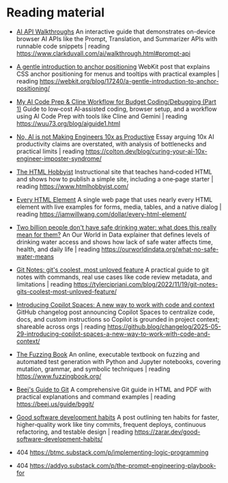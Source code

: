 # Reading material

- [AI API Walkthroughs](https://www.clarkduvall.com/ai/walkthrough.html#prompt-api) An interactive guide that demonstrates on-device browser AI APIs like the Prompt, Translation, and Summarizer APIs with runnable code snippets | reading <https://www.clarkduvall.com/ai/walkthrough.html#prompt-api>

- [A gentle introduction to anchor positioning](https://webkit.org/blog/17240/a-gentle-introduction-to-anchor-positioning/) WebKit post that explains CSS anchor positioning for menus and tooltips with practical examples | reading <https://webkit.org/blog/17240/a-gentle-introduction-to-anchor-positioning/>

- [My AI Code Prep & Cline Workflow for Budget Coding/Debugging (Part 1)](https://wuu73.org/blog/aiguide1.html) Guide to low‑cost AI‑assisted coding, browser setup, and a workflow using AI Code Prep with tools like Cline and Gemini | reading <https://wuu73.org/blog/aiguide1.html>

- [No, AI is not Making Engineers 10x as Productive](https://colton.dev/blog/curing-your-ai-10x-engineer-imposter-syndrome/) Essay arguing 10x AI productivity claims are overstated, with analysis of bottlenecks and practical limits | reading <https://colton.dev/blog/curing-your-ai-10x-engineer-imposter-syndrome/>

- [The HTML Hobbyist](https://www.htmlhobbyist.com/) Instructional site that teaches hand‑coded HTML and shows how to publish a simple site, including a one‑page starter | reading <https://www.htmlhobbyist.com/>

- [Every HTML Element](https://iamwillwang.com/dollar/every-html-element/) A single web page that uses nearly every HTML element with live examples for forms, media, tables, and a native dialog | reading <https://iamwillwang.com/dollar/every-html-element/>

- [Two billion people don't have safe drinking water: what does this really mean for them?](https://ourworldindata.org/what-no-safe-water-means) An Our World in Data explainer that defines levels of drinking water access and shows how lack of safe water affects time, health, and daily life | reading <https://ourworldindata.org/what-no-safe-water-means>

- [Git Notes: git's coolest, most unloved feature](https://tylercipriani.com/blog/2022/11/19/git-notes-gits-coolest-most-unloved-feature/) A practical guide to git notes with commands, real use cases like code review metadata, and limitations | reading <https://tylercipriani.com/blog/2022/11/19/git-notes-gits-coolest-most-unloved-feature/>

- [Introducing Copilot Spaces: A new way to work with code and context](https://github.blog/changelog/2025-05-29-introducing-copilot-spaces-a-new-way-to-work-with-code-and-context/) GitHub changelog post announcing Copilot Spaces to centralize code, docs, and custom instructions so Copilot is grounded in project context; shareable across orgs | reading <https://github.blog/changelog/2025-05-29-introducing-copilot-spaces-a-new-way-to-work-with-code-and-context/>

- [The Fuzzing Book](https://www.fuzzingbook.org/) An online, executable textbook on fuzzing and automated test generation with Python and Jupyter notebooks, covering mutation, grammar, and symbolic techniques | reading <https://www.fuzzingbook.org/>

- [Beej's Guide to Git](https://beej.us/guide/bggit/) A comprehensive Git guide in HTML and PDF with practical explanations and command examples | reading <https://beej.us/guide/bggit/>

- [Good software development habits](https://zarar.dev/good-software-development-habits/) A post outlining ten habits for faster, higher‑quality work like tiny commits, frequent deploys, continuous refactoring, and testable design | reading <https://zarar.dev/good-software-development-habits/>

- 404 <https://btmc.substack.com/p/implementing-logic-programming>

- 404 <https://addyo.substack.com/p/the-prompt-engineering-playbook-for>
